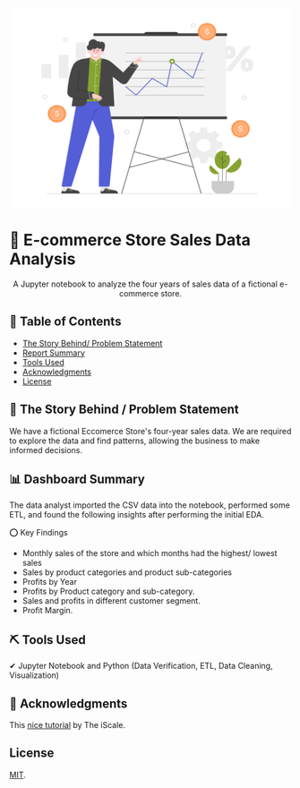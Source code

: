 <!-- Comment : Project Banner -->
<p align="center">
  <a href="" rel="noopener">
 <img width=533px height=357px src="/Images/project_banner.svg" alt="Project banner"></a>
</p>
<!-- ---------------------------------------------------------------- -->
<!-- Comment : Project Description-->

# 📣 E-commerce Store Sales Data Analysis

<p align="center"> A Jupyter notebook to analyze the four years of sales data of a fictional e-commerce store.
    <br> 
</p>

<!-- 📣 Python Project-01 : Sales Insights Notebook -->

## 📝 Table of Contents
+ [The Story Behind/ Problem Statement](#a_0_TSB)
+ [Report Summary](#a_1_DS) 
+ [Tools Used](#a_2_built_using)
+ [Acknowledgments](#a_3_acknowledgements)
+ [License](#a_4_license)

## 📝 The Story Behind / Problem Statement  <a name = "a_0_TSB"></a>

<p align="justified"> 
We have a fictional Eccomerce Store's four-year sales data. We are required to explore the data and find patterns, allowing the business to make informed decisions.   
</p>

## 📊 Dashboard Summary  <a name = "a_1_DS"></a>

<p align="justified"> 
The data analyst imported the CSV data into the notebook, performed some ETL, and found the following insights after performing the initial EDA.
</p>

⭕ Key Findings 

- Monthly sales of the store and which months had the highest/ lowest sales
- Sales by product categories and product sub-categories
- Profits by Year
- Profits by Product category and sub-category.
- Sales and profits in different customer segment.
- Profit Margin.

## ⛏️ Tools Used  <a name = "a_2_built_using"></a>

<p align="justified"> 

✔ Jupyter Notebook and Python (Data Verification, ETL, Data Cleaning, Visualization)

</p>

## 🎉 Acknowledgments  <a name = "a_3_acknowledgements"></a>

This [nice tutorial](https://www.youtube.com/watch?v=cYKZltrlorQ&list=PLM08j-uuw25IZI38xgsCEBvkmAFVFTLMv&index=6) by The iScale.

## License <a name = "a_4_license"></a> 

[MIT](https://choosealicense.com/licenses/mit/).
